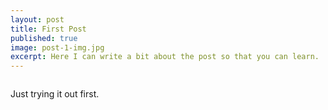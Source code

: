 ```yaml
---
layout: post
title: First Post
published: true
image: post-1-img.jpg
excerpt: Here I can write a bit about the post so that you can learn.
---
```


<img src="{{site.baseurl}}/public/images/long-img-1.jpg" alt="">

Just trying it out first.
